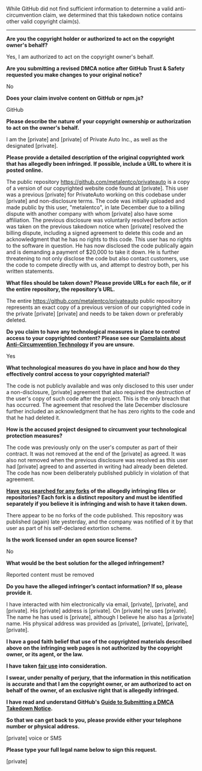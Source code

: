 While GitHub did not find sufficient information to determine a valid anti-circumvention claim, we determined that this takedown notice contains other valid copyright claim(s).

---

**Are you the copyright holder or authorized to act on the copyright owner's behalf?**

Yes, I am authorized to act on the copyright owner's behalf.

**Are you submitting a revised DMCA notice after GitHub Trust & Safety requested you make changes to your original notice?**

No

**Does your claim involve content on GitHub or npm.js?**

GitHub

**Please describe the nature of your copyright ownership or authorization to act on the owner's behalf.**

I am the [private] and [private] of Private Auto Inc., as well as the designated [private].

**Please provide a detailed description of the original copyrighted work that has allegedly been infringed. If possible, include a URL to where it is posted online.**

The public repository https://github.com/metalentco/privateauto is a copy of a version of our copyrighted website code found at [private]. This user was a previous [private] for PrivateAuto working on this codebase under [private] and non-disclosure terms. The code was initially uploaded and made public by this user, "metalentco", in late December due to a billing dispute with another company with whom [private] also have some affiliation. The previous disclosure was voluntarily resolved before action was taken on the previous takedown notice when [private] resolved the billing dispute, including a signed agreement to delete this code and an acknowledgment that he has no rights to this code. This user has no rights to the software in question. He has now disclosed the code publically again and is demanding a payment of $20,000 to take it down. He is further threatening to not only disclose the code but also contact customers, use the code to compete directly with us, and attempt to destroy both, per his written statements.

**What files should be taken down? Please provide URLs for each file, or if the entire repository, the repository’s URL.**

The entire https://github.com/metalentco/privateauto public repository represents an exact copy of a previous version of our copyrighted code in the private [private] [private] and needs to be taken down or preferably deleted.

**Do you claim to have any technological measures in place to control access to your copyrighted content? Please see our <a href="https://docs.github.com/articles/guide-to-submitting-a-dmca-takedown-notice#complaints-about-anti-circumvention-technology">Complaints about Anti-Circumvention Technology</a> if you are unsure.**

Yes

**What technological measures do you have in place and how do they effectively control access to your copyrighted material?**

The code is not publicly available and was only disclosed to this user under a non-disclosure, [private] agreement that also required the destruction of the user's copy of such code after the project. This is the only breach that has occurred. The agreement that resolved the late December disclosure further included an acknowledgment that he has zero rights to the code and that he had deleted it.

**How is the accused project designed to circumvent your technological protection measures?**

The code was previously only on the user's computer as part of their contract. It was not removed at the end of the [private] as agreed. It was also not removed when the previous disclosure was resolved as this user had [private] agreed to and asserted in writing had already been deleted. The code has now been deliberately published publicly in violation of that agreement.

**<a href="https://docs.github.com/articles/dmca-takedown-policy#b-what-about-forks-or-whats-a-fork">Have you searched for any forks</a> of the allegedly infringing files or repositories? Each fork is a distinct repository and must be identified separately if you believe it is infringing and wish to have it taken down.**

There appear to be no forks of the code published. This repository was published (again) late yesterday, and the company was notified of it by that user as part of his self-declared extortion scheme.

**Is the work licensed under an open source license?**

No

**What would be the best solution for the alleged infringement?**

Reported content must be removed

**Do you have the alleged infringer’s contact information? If so, please provide it.**

I have interacted with him electronically via email, [private], [private], and [private]. His [private] address is [private]. On [private] he uses [private]. The name he has used is [private], although I believe he also has a [private] name. His physical address was provided as [private], [private], [private], [private].

**I have a good faith belief that use of the copyrighted materials described above on the infringing web pages is not authorized by the copyright owner, or its agent, or the law.**

**I have taken <a href="https://www.lumendatabase.org/topics/22">fair use</a> into consideration.**

**I swear, under penalty of perjury, that the information in this notification is accurate and that I am the copyright owner, or am authorized to act on behalf of the owner, of an exclusive right that is allegedly infringed.**

**I have read and understand GitHub's <a href="https://docs.github.com/articles/guide-to-submitting-a-dmca-takedown-notice/">Guide to Submitting a DMCA Takedown Notice</a>.**

**So that we can get back to you, please provide either your telephone number or physical address.**

[private] voice or SMS

**Please type your full legal name below to sign this request.**

[private]

